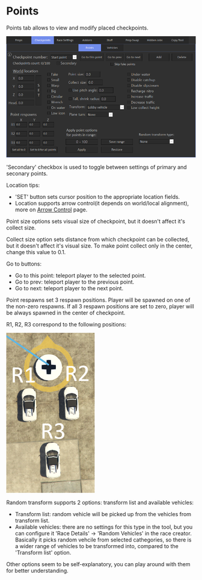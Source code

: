 # Points

Points tab allows to view and modify placed checkpoints.

![Points1](/assets/images/checkpoints/img01.png)

'Secondary' checkbox is used to toggle between settings of primary and seconary points.

Location tips: 

- 'SET' button sets cursor position to the appropriate location fields.
- Location supports arrow control(it depends on world/local alignment), more on [Arrow Control](chapters/chapter1/overview.md) page.

Point size options sets visual size of checkpoint, but it doesn't affect it's collect size.

Collect size option sets distance from which checkpoint can be collected, but it doesn't affect it's visual size. To make point collect only in the center, change this value to 0.1.

Go to buttons:

- Go to this point: teleport player to the selected point.
- Go to prev: teleport player to the previous point.
- Go to next: teleport player to the next point.

Point respawns set 3 respawn positions. Player will be spawned on one of the non-zero respawns. If all 3 respawn positions are set to zero, player will be always spawned in the center of checkpoint.

R1, R2, R3 correspond to the following positions:

![Points2](/assets/images/checkpoints/img02.png)

Random transform supports 2 options: transform list and available vehicles:

- Transform list: random vehicle will be picked up from the vehicles from transform list.
- Available vehicles: there are no settings for this type in the tool, but you can configure it 'Race Details' -> 'Random Vehicles' in the race creator.
Basically it picks random vehcile from selected cathegories, so there is a wider range of vehicles to be transformed into, compared to the 'Transform list' option.

Other options seem to be self-explanatory, you can play around with them for better understanding.